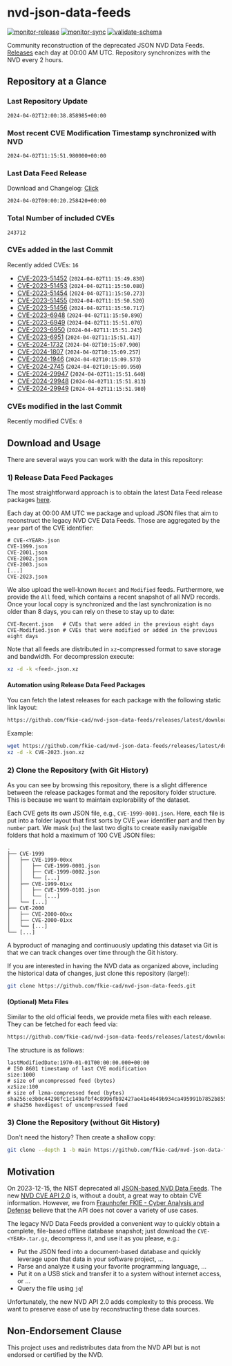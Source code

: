# nvd-json-data-feeds

[![monitor-release](https://github.com/fkie-cad/nvd-json-data-feeds/actions/workflows/monitor_release.yml/badge.svg)](https://github.com/fkie-cad/nvd-json-data-feeds/actions/workflows/monitor_release.yml)
[![monitor-sync](https://github.com/fkie-cad/nvd-json-data-feeds/actions/workflows/monitor_sync.yml/badge.svg)](https://github.com/fkie-cad/nvd-json-data-feeds/actions/workflows/monitor_sync.yml)
[![validate-schema](https://github.com/fkie-cad/nvd-json-data-feeds/actions/workflows/validate_schema.yml/badge.svg)](https://github.com/fkie-cad/nvd-json-data-feeds/actions/workflows/validate_schema.yml)

Community reconstruction of the deprecated JSON NVD Data Feeds.
[Releases](https://github.com/fkie-cad/nvd-json-data-feeds/releases/latest) each day at 00:00 AM UTC.
Repository synchronizes with the NVD every 2 hours.

## Repository at a Glance

### Last Repository Update

```plain
2024-04-02T12:00:38.858985+00:00
```

### Most recent CVE Modification Timestamp synchronized with NVD

```plain
2024-04-02T11:15:51.980000+00:00
```

### Last Data Feed Release

Download and Changelog: [Click](https://github.com/fkie-cad/nvd-json-data-feeds/releases/latest)

```plain
2024-04-02T00:00:20.258420+00:00
```

### Total Number of included CVEs

```plain
243712
```

### CVEs added in the last Commit

Recently added CVEs: `16`

- [CVE-2023-51452](CVE-2023/CVE-2023-514xx/CVE-2023-51452.json) (`2024-04-02T11:15:49.830`)
- [CVE-2023-51453](CVE-2023/CVE-2023-514xx/CVE-2023-51453.json) (`2024-04-02T11:15:50.080`)
- [CVE-2023-51454](CVE-2023/CVE-2023-514xx/CVE-2023-51454.json) (`2024-04-02T11:15:50.273`)
- [CVE-2023-51455](CVE-2023/CVE-2023-514xx/CVE-2023-51455.json) (`2024-04-02T11:15:50.520`)
- [CVE-2023-51456](CVE-2023/CVE-2023-514xx/CVE-2023-51456.json) (`2024-04-02T11:15:50.717`)
- [CVE-2023-6948](CVE-2023/CVE-2023-69xx/CVE-2023-6948.json) (`2024-04-02T11:15:50.890`)
- [CVE-2023-6949](CVE-2023/CVE-2023-69xx/CVE-2023-6949.json) (`2024-04-02T11:15:51.070`)
- [CVE-2023-6950](CVE-2023/CVE-2023-69xx/CVE-2023-6950.json) (`2024-04-02T11:15:51.243`)
- [CVE-2023-6951](CVE-2023/CVE-2023-69xx/CVE-2023-6951.json) (`2024-04-02T11:15:51.417`)
- [CVE-2024-1732](CVE-2024/CVE-2024-17xx/CVE-2024-1732.json) (`2024-04-02T10:15:07.900`)
- [CVE-2024-1807](CVE-2024/CVE-2024-18xx/CVE-2024-1807.json) (`2024-04-02T10:15:09.257`)
- [CVE-2024-1946](CVE-2024/CVE-2024-19xx/CVE-2024-1946.json) (`2024-04-02T10:15:09.573`)
- [CVE-2024-2745](CVE-2024/CVE-2024-27xx/CVE-2024-2745.json) (`2024-04-02T10:15:09.950`)
- [CVE-2024-29947](CVE-2024/CVE-2024-299xx/CVE-2024-29947.json) (`2024-04-02T11:15:51.640`)
- [CVE-2024-29948](CVE-2024/CVE-2024-299xx/CVE-2024-29948.json) (`2024-04-02T11:15:51.813`)
- [CVE-2024-29949](CVE-2024/CVE-2024-299xx/CVE-2024-29949.json) (`2024-04-02T11:15:51.980`)


### CVEs modified in the last Commit

Recently modified CVEs: `0`



## Download and Usage

There are several ways you can work with the data in this repository:

### 1) Release Data Feed Packages

The most straightforward approach is to obtain the latest Data Feed release packages [here](https://github.com/fkie-cad/nvd-json-data-feeds/releases/latest).

Each day at 00:00 AM UTC we package and upload JSON files that aim to reconstruct the legacy NVD CVE Data Feeds.
Those are aggregated by the `year` part of the CVE identifier:

```
# CVE-<YEAR>.json
CVE-1999.json
CVE-2001.json
CVE-2002.json
CVE-2003.json
[...]
CVE-2023.json
```

We also upload the well-known `Recent` and `Modified` feeds.
Furthermore, we provide the `All` feed, which contains a recent snapshot of all NVD records.
Once your local copy is synchronized and the last synchronization is no older than 8 days, you can rely on these to stay up to date:

```plain
CVE-Recent.json   # CVEs that were added in the previous eight days
CVE-Modified.json # CVEs that were modified or added in the previous eight days
```

Note that all feeds are distributed in `xz`-compressed format to save storage and bandwidth.
For decompression execute:

```sh
xz -d -k <feed>.json.xz
```

#### Automation using Release Data Feed Packages

You can fetch the latest releases for each package with the following static link layout:

```sh
https://github.com/fkie-cad/nvd-json-data-feeds/releases/latest/download/CVE-<YEAR>.json.xz
```

Example:

```sh
wget https://github.com/fkie-cad/nvd-json-data-feeds/releases/latest/download/CVE-2023.json.xz
xz -d -k CVE-2023.json.xz
```

### 2) Clone the Repository (with Git History)

As you can see by browsing this repository, there is a slight difference between the release packages format and the repository folder structure.
This is because we want to maintain explorability of the dataset.

Each CVE gets its own JSON file, e.g., `CVE-1999-0001.json`.
Here, each file is put into a folder layout that first sorts by CVE `year` identifier part and then by `number` part.
We mask (`xx`) the last two digits to create easily navigable folders that hold a maximum of 100 CVE JSON files:

```plain
.
├── CVE-1999
│   ├── CVE-1999-00xx
│   │   ├── CVE-1999-0001.json
│   │   ├── CVE-1999-0002.json
│   │   └── [...]
│   ├── CVE-1999-01xx
│   │   ├── CVE-1999-0101.json
│   │   └── [...]
│   └── [...]
├── CVE-2000
│   ├── CVE-2000-00xx
│   ├── CVE-2000-01xx
│   └── [...]
└── [...]
```

A byproduct of managing and continuously updating this dataset via Git is that we can track changes over time through the Git history.

If you are interested in having the NVD data as organized above, including the historical data of changes, just clone this repository (large!):

```sh
git clone https://github.com/fkie-cad/nvd-json-data-feeds.git
```

#### (Optional) Meta Files

Similar to the old official feeds, we provide meta files with each release. They can be fetched for each feed via:

```sh
https://github.com/fkie-cad/nvd-json-data-feeds/releases/latest/download/CVE-<YEAR>.meta
```

The structure is as follows:

```plain
lastModifiedDate:1970-01-01T00:00:00.000+00:00                          # ISO 8601 timestamp of last CVE modification
size:1000                                                               # size of uncompressed feed (bytes)
xzSize:100                                                              # size of lzma-compressed feed (bytes)
sha256:e3b0c44298fc1c149afbf4c8996fb92427ae41e4649b934ca495991b7852b855 # sha256 hexdigest of uncompressed feed
```

### 3) Clone the Repository (without Git History)

Don't need the history? Then create a shallow copy:

```sh
git clone --depth 1 -b main https://github.com/fkie-cad/nvd-json-data-feeds.git
```

## Motivation

On 2023-12-15, the NIST deprecated all [JSON-based NVD Data Feeds](https://nvd.nist.gov/vuln/data-feeds#divRetirementBanner-1).
The new [NVD CVE API 2.0](https://nvd.nist.gov/developers/vulnerabilities) is, without a doubt, a great way to obtain CVE information.
However, we from [Fraunhofer FKIE - Cyber Analysis and Defense](https://www.fkie.fraunhofer.de/en/departments/cad.html) believe that the API does not cover a variety of use cases.

The legacy NVD Data Feeds provided a convenient way to quickly obtain a complete, file-based offline database snapshot; just download the `CVE-<YEAR>.tar.gz`, decompress it, and use it as you please, e.g.:

- Put the JSON feed into a document-based database and quickly leverage upon that data in your software project, ...
- Parse and analyze it using your favorite programming language, ...
- Put it on a USB stick and transfer it to a system without internet access, or ...
- Query the file using `jq`!

Unfortunately, the new NVD API 2.0 adds complexity to this process.
We want to preserve ease of use by reconstructing these data sources.

## Non-Endorsement Clause

This project uses and redistributes data from the NVD API but is not endorsed or certified by the NVD.